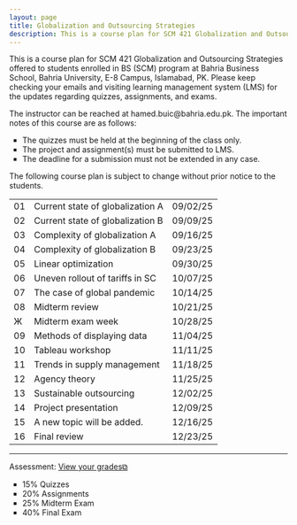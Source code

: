 ```yaml
---
layout: page
title: Globalization and Outsourcing Strategies
description: This is a course plan for SCM 421 Globalization and Outsourcing Strategies.
---
```

This is a course plan for SCM 421 Globalization and Outsourcing Strategies offered to students enrolled in BS (SCM) program at Bahria Business School, Bahria University, E-8 Campus, Islamabad, PK. Please keep checking your emails and visiting learning management system (LMS) for the updates regarding quizzes, assignments, and exams.
<p>The instructor can be reached at hamed.buic@bahria.edu.pk. The important notes of this course are as follows:</p>

<ul style="list-style-type:square;">
  <li>The quizzes must be held at the beginning of the class only.</li>
  <li>The project and assignment(s) must be submitted to LMS.</li>
  <li>The deadline for a submission must not be extended in any case.</li>
 </ul>

The following course plan is subject to change without prior notice to the students.

<table>
  <tr>
    <td>01</td>
    <td>Current state of globalization A</td>
    <td>09/02/25</td>
  </tr>
  <tr>
    <td>02</td>
    <td>Current state of globalization B</td>
    <td>09/09/25</td>
  </tr>
  <tr>
    <td>03</td>
    <td>Complexity of globalization A</td>
    <td>09/16/25</td>
  </tr>
  <tr>
    <td>04</td>
    <td>Complexity of globalization B</td>
    <td>09/23/25</td>
  </tr>
  <tr>
    <td>05</td>
    <td>Linear optimization</td>
    <td>09/30/25</td>
  </tr>
  <tr>
    <td>06</td>
    <td>Uneven rollout of tariffs in SC</td>
    <td>10/07/25</td>
  </tr>
  <tr>
    <td>07</td>
    <td>The case of global pandemic</td>
    <td>10/14/25</td>
  </tr>
  <tr>
    <td>08</td>
    <td>Midterm review</td>
    <td>10/21/25</td>
  </tr>
  <tr>
    <td>Ж</td>
    <td>Midterm exam week</td>
    <td>10/28/25</td>
  </tr>
  <tr>
    <td>09</td>
    <td>Methods of displaying data</td>
    <td>11/04/25</td>
  </tr>
  <tr>
    <td>10</td>
    <td>Tableau workshop</td>
    <td>11/11/25</td>
  </tr>
  <tr>
    <td>11</td>
    <td>Trends in supply management</td>
    <td>11/18/25</td>
  </tr>
  <tr>
    <td>12</td>
    <td>Agency theory</td>
    <td>11/25/25</td>
  </tr>
  <tr>
    <td>13</td>
    <td>Sustainable outsourcing</td>
    <td>12/02/25</td>
  </tr>
  <tr>
    <td>14</td>
    <td>Project presentation</td>
    <td>12/09/25</td>
  </tr>
  <tr>
    <td>15</td>
    <td>A new topic will be added.</td>
    <td>12/16/25</td>
  </tr>
  <tr>
    <td>16</td>
    <td>Final review</td>
    <td>12/23/25</td>
  </tr>
</table>

<hr class="solid">

Assessment: <a href="https://drive.google.com/file/d/1GwiqLWv2EaGYdfOOXwLva7LUXm1qGiR9" target="_blank" rel="noopener noreferrer">View your grades&#x29c9;</a>
  <ul style="list-style-type:square;">
   <li>15% Quizzes</li>
   <li>20% Assignments</li>
   <li>25% Midterm Exam</li>
   <li>40% Final Exam</li>
  </ul>
